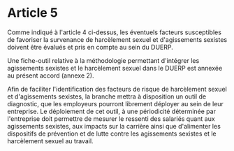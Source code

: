 # Article 5

Comme indiqué à l'article 4 ci-dessus, les éventuels facteurs susceptibles de favoriser la survenance de harcèlement sexuel et d'agissements sexistes doivent être évalués et pris en compte au sein du DUERP.

Une fiche-outil relative à la méthodologie permettant d'intégrer les agissements sexistes et le harcèlement sexuel dans le DUERP est annexée au présent accord (annexe 2).

Afin de faciliter l'identification des facteurs de risque de harcèlement sexuel et d'agissements sexistes, la branche mettra à disposition un outil de diagnostic, que les employeurs pourront librement déployer au sein de leur entreprise. Le déploiement de cet outil, à une périodicité déterminée par l'entreprise doit permettre de mesurer le ressenti des salariés quant aux agissements sexistes, aux impacts sur la carrière ainsi que d'alimenter les dispositifs de prévention et de lutte contre les agissements sexistes et le harcèlement sexuel au travail.

